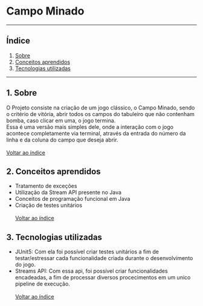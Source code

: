 # Campo Minado

***
## <a name="indice">Índice</a>
  1. [Sobre](#sobre)
  2. [Conceitos aprendidos](#conceitos-aprendidos)
  3. [Tecnologias utilizadas](#tecnologias-utilizadas)

***

## <a name="sobre">1. Sobre</a>
  O Projeto consiste na criação de um jogo clássico, o Campo Minado, sendo o critério de vitória,
  abrir todos os campos do tabuleiro que não contenham bomba, caso clicar em uma, o jogo termina.  
  Essa é uma versão mais simples dele, onde a interação com o jogo acontece completamente via terminal,
  através da entrada do número da linha e da coluna do campo que deseja abrir.
  <br><br>[Voltar ao índice](#indice)
  
## <a name="conceitos-aprendidos">2. Conceitos aprendidos</a>
  - Tratamento de exceções
  - Utilização da Stream API presente no Java
  - Conceitos de programação funcional em Java
  - Criação de testes unitários
  <br><br>[Voltar ao índice](#indice)
  
## <a name="tecnologias-utilizadas">3. Tecnologias utilizadas</a>
  - JUnit5: Com ela foi possível criar testes unitários a fim de testar/estressar cada funcionalidade criada
  durante o desenvolvimento do jogo.
  - Streams API: Com essa api, foi possível criar funcionalidades encadeadas, a fim de processar diversos 
  procecimentos em um unico pipeline de execução.
  <br><br>[Voltar ao índice](#indice)
  
